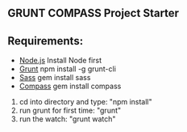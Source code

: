 ## GRUNT COMPASS Project Starter

## Requirements:

* [Node.js](http://nodejs.org) Install Node first
* [Grunt](http://gruntjs.com) npm install -g grunt-cli
* [Sass](http://sass-lang.com) gem install sass
* [Compass](http://compass-style.org) gem install compass

1. cd into directory and type: "npm install"
2. run grunt for first time: "grunt"
3. run the watch: "grunt watch"
